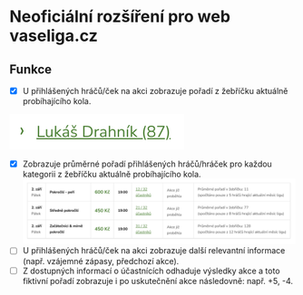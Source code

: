 # Neoficiální rozšíření pro web vaseliga.cz

## Funkce

- [x] U přihlášených hráčů/ček na akci zobrazuje pořadí z žebříčku aktuálně probíhajícího kola.

![preview](https://github.com/ldrahnik/vase-liga/blob/master/preview/preview_current_player_rating_on_event_detail.png)

- [x] Zobrazuje průměrné pořadí přihlášených hráčů/hráček pro každou kategorii z žebříčku aktuálně probíhajícího kola.
![preview](https://github.com/ldrahnik/vase-liga/blob/master/preview/preview_average_players_rating_for_each_event_skill_group.png)
- [ ] U přihlášených hráčů/ček na akci zobrazuje další relevantní informace (např. vzájemné zápasy, předchozí akce).
- [ ] Z dostupných informací o účastnících odhaduje výsledky akce a toto fiktivní pořadí zobrazuje i po uskutečnění akce následovně: např. +5, -4.
